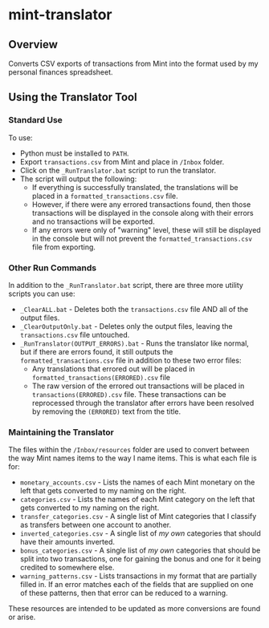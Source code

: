 # mint-translator

## Overview

Converts CSV exports of transactions from Mint into the format used by my personal finances spreadsheet.

## Using the Translator Tool

### Standard Use

To use:

- Python must be installed to `PATH`.
- Export `transactions.csv` from Mint and place in `/Inbox` folder.
- Click on the `_RunTranslator.bat` script to run the translator.
- The script will output the following:
  - If everything is successfully translated, the translations will be placed in a `formatted_transactions.csv` file.
  - However, if there were any errored transactions found, then those transactions will be displayed in the console along
    with their errors and no transactions will be exported.
  - If any errors were only of "warning" level, these will still be displayed in the console but will not prevent the
    `formatted_transactions.csv` file from exporting.

### Other Run Commands

In addition to the `_RunTranslator.bat` script, there are three more utility scripts you can use:

- `_ClearALL.bat` - Deletes both the `transactions.csv` file AND all of the output files.
- `_ClearOutputOnly.bat` - Deletes only the output files, leaving the `transactions.csv` file untouched.
- `_RunTranslator(OUTPUT_ERRORS).bat` - Runs the translator like normal, but if there are errors found, it still outputs
  the `formatted_transactions.csv` file in addition to these two error files:
    - Any translations that errored out will be placed in `formatted_transactions(ERRORED).csv` file
    - The raw version of the errored out transactions will be placed in `transactions(ERRORED).csv` file. These
      transactions can be reprocessed through the translator after errors have been resolved by removing the `(ERRORED)`
      text from the title.

### Maintaining the Translator

The files within the `/Inbox/resources` folder are used to convert between the way Mint names items to the way I name
items. This is what each file is for:

- `monetary_accounts.csv` - Lists the names of each Mint monetary on the left that gets converted to my naming on the
  right.
- `categories.csv` - Lists the names of each Mint category on the left that gets converted to my naming on the right.
- `transfer_categories.csv` - A single list of Mint categories that I classify as transfers between one account to
  another.
- `inverted_categories.csv` - A single list of _my own_ categories that should have their amounts inverted.
- `bonus_categories.csv` - A single list of _my own_ categories that should be split into two transactions, one for
  gaining the bonus and one for it being credited to somewhere else.
- `warning_patterns.csv` - Lists transactions in my format that are partially filled in. If an error matches each of the
  fields that are supplied on one of these patterns, then that error can be reduced to a warning.

These resources are intended to be updated as more conversions are found or arise.